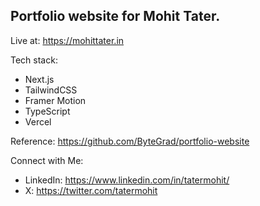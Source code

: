 ## Portfolio website for Mohit Tater.

Live at: https://mohittater.in

Tech stack:
- Next.js
- TailwindCSS
- Framer Motion
- TypeScript
- Vercel

Reference: https://github.com/ByteGrad/portfolio-website

Connect with Me:
- LinkedIn: https://www.linkedin.com/in/tatermohit/
- X: https://twitter.com/tatermohit
